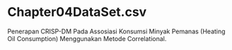 # Chapter04DataSet.csv
Penerapan CRISP-DM Pada Assosiasi Konsumsi Minyak Pemanas (Heating Oil Consumption) Menggunakan Metode Correlational.
